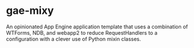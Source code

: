 gae-mixy
========

An opinionated App Engine application template that uses a combination of WTForms, NDB, and webapp2 to reduce RequestHandlers to a configuration with a clever use of Python mixin classes.
